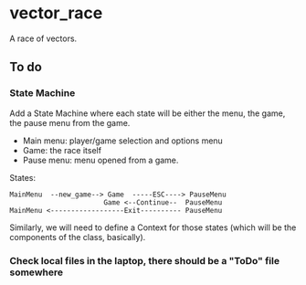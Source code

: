 # vector_race
A race of vectors.

## To do
### State Machine
Add a State Machine where each state will be either the menu, the game, the pause menu from the game.
- Main menu: player/game selection and options menu
- Game: the race itself
- Pause menu: menu opened from a game.

States:
```
MainMenu  --new_game--> Game  -----ESC----> PauseMenu
                       Game <--Continue--  PauseMenu
MainMenu <------------------Exit---------- PauseMenu
```

Similarly, we will need to define a Context for those states (which will be the components of the class, basically).

### Check local files in the laptop, there should be a "ToDo" file somewhere
